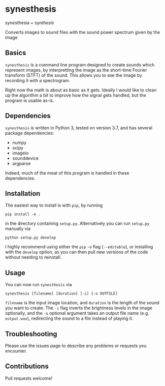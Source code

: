 # synesthesis
*synes*thesia + syn*thesis*

Converts images to sound files with the sound power spectrum given by the image

## Basics
`synesthesis` is a command line program designed to create sounds which represent images, by interpretting the image as the short-time Fourier transform (STFT) of the sound. This allows you to see the image by recording it with a spectrogram.

Right now the math is about as basic as it gets. Ideally I would like to clean up the algorithm a bit to improve how the signal gets handled, but the program is usable as-is.

## Dependencies
`synesthesis` is written in Python 3, tested on version 3.7, and has several package dependencies:

- numpy
- scipy
- imageio
- sounddevice
- argparse

Indeed, much of the meat of this program is handled in these dependencies.

## Installation
The easiest way to install is with `pip`, by running

```pip install -e .```

in the directory containing `setup.py`. Alternatively you can run `setup.py` manually via

```python setup.py develop```

I highly recommend using either the `pip` `-e` flag (`--editable`), or installing with the `develop` option, as you can then pull new versions of the code without needing to reinstall.

## Usage
You can now run `synesthesis` via

```synesthesis [filename] [duration] [-i] [-o OUTFILE]```

`filename` is the input image location, and `duration` is the length of the sound you want to create. The `-i` flag inverts the brightness levels in the image optionally, and the `-o` optional argument takes an output file name (e.g. `output.wav`), redirecting the sound to a file instead of playing it.

## Troubleshooting
Please use the issues page to describe any problems or requests you encounter.

## Contributions
Pull requests welcome!
